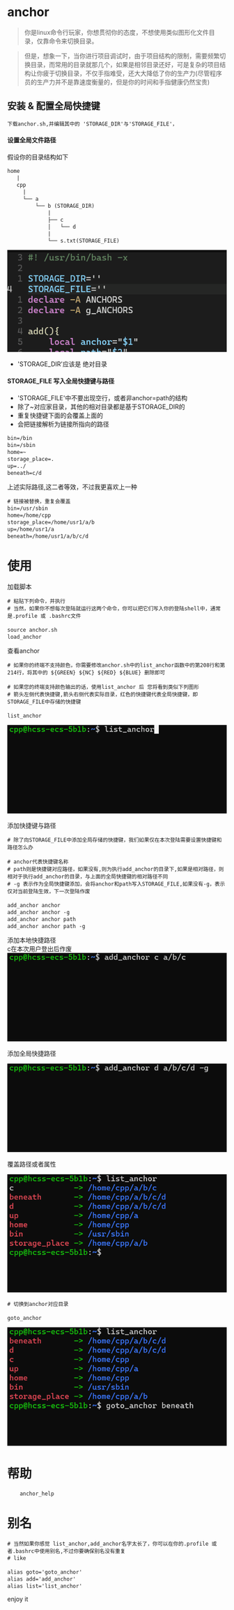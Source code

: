 # anchor

> 你是linux命令行玩家，你想贯彻你的态度，不想使用类似图形化文件目录，仅靠命令来切换目录。    

> 但是，想象一下，当你进行项目调试时，由于项目结构的限制，需要频繁切换目录，而常用的目录就那几个，如果是相邻目录还好，可是复杂的项目结构让你疲于切换目录，不仅手指难受，还大大降低了你的生产力(尽管程序员的生产力并不是靠速度衡量的，但是你的时间和手指健康仍然宝贵)

## 安装 & 配置全局快捷键

```
下载anchor.sh,并编辑其中的 'STORAGE_DIR'与'STORAGE_FILE'，
```

#### 设置全局文件路径
假设你的目录结构如下
```
home
   |
   cpp
     |
     └── a
         └── b (STORAGE_DIR)
             |
             ├── c
             │   └── d
             |
             └── s.txt(STORAGE_FILE)
```
![alt text](./gif/动画-1.gif)

- 'STORAGE_DIR'应该是 绝对目录


#### STORAGE_FILE 写入全局快捷键与路径

- 'STORAGE_FILE'中不要出现空行，或者非anchor=path的结构
- 除了~对应家目录，其他的相对目录都是基于STORAGE_DIR的  
- 重复快捷键下面的会覆盖上面的
- 会把链接解析为链接所指向的路径
```
bin=/bin
bin=/sbin
home=~
storage_place=.
up=../
beneath=c/d
```
上述实际路径,这二者等效，不过我更喜欢上一种
```
# 链接被替换，重复会覆盖
bin=/usr/sbin
home=/home/cpp
storage_place=/home/usr1/a/b
up=/home/usr1/a
beneath=/home/usr1/a/b/c/d
```

# 使用

加载脚本
```
# 粘贴下列命令，并执行
# 当然，如果你不想每次登陆就运行这两个命令，你可以把它们写入你的登陆shell中，通常是.profile 或 .bashrc文件

source anchor.sh
load_anchor

```

查看anchor
```
# 如果你的终端不支持颜色，你需要修改anchor.sh中的list_anchor函数中的第208行和第214行，将其中的 ${GREEN} ${NC} ${RED} ${BLUE} 删除即可

# 如果您的终端支持颜色输出的话，使用list_anchor 后 您将看到类似下列图形
# 箭头左侧代表快捷键,箭头右侧代表实际目录，红色的快捷键代表全局快捷键，即STORAGE_FILE中存储的快捷键

list_anchor
```
![alt text](./gif/动画3.gif)



添加快捷键与路径
```
# 除了向STORAGE_FILE中添加全局存储的快捷键，我们如果仅在本次登陆需要设置快捷键和路径怎么办

# anchor代表快捷键名称
# path则是快捷键对应路径，如果没有,则为执行add_anchor的目录下,如果是相对路径，则相对于执行add_anchor的目录，与上面的全局快捷键的相对路径不同
# -g 表示作为全局快捷键添加，会将anchor和path写入STORAGE_FILE,如果没有-g，表示仅对当前登陆生效，下一次登陆作废

add_anchor anchor
add_anchor anchor -g
add_anchor anchor path
add_anchor anchor path -g
```

添加本地快捷路径  
c在本次用户登出后作废
![alt text](./gif/动画4.gif)

添加全局快捷路径  

![alt text](./gif/动画5.gif)

覆盖路径或者属性

![alt text](./gif/动画6.gif)

```
# 切换到anchor对应目录

goto_anchor
```

![alt text](./gif/动画7.gif)


# 帮助

```
    anchor_help
```

# 别名
```
# 当然如果你感觉 list_anchor,add_anchor名字太长了，你可以在你的.profile 或者.bashrc中使用别名,不过你要确保别名没有重复
# like

alias goto='goto_anchor'
alias add='add_anchor'
alias list='list_anchor'
```

enjoy it
